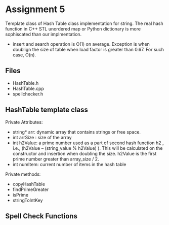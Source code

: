 # Assignment 5

Template class of Hash Table class implementation for string. The real hash function in C++ STL unordered map or Python dictionary is more sophiscated than our implmentation. 

- insert and search operation is O(1) on average. Exception is when doublign the size of table when load factor is greater than 0.67. For such case, O(n).

## Files
- HashTable.h
- HashTable.cpp
- spellchecker.h


## HashTable template class

Private Attributes:
- string* arr: dynamic array that contains strings or free space.
- int arrSize : size of the array
- int h2Value: a prime number used as a part of second hash function h2
, i.e., (h2Value – (string_value % h2Value) ). This will be calculated on the constructor and insertion when doubling the size. h2Value is the first prime number greater than array_size / 2.
- int numItem: current number of items in the hash table

Private methods:
- copyHashTable
- findPrimeGreater
- isPrime
- stringToIntKey

## Spell Check Functions



